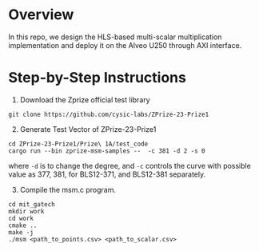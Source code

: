 # Overview 
In this repo, we design the HLS-based multi-scalar multiplication implementation and deploy it on the Alveo U250 through AXI interface.

# Step-by-Step Instructions
1. Download the Zprize official test library
```
git clone https://github.com/cysic-labs/ZPrize-23-Prize1
```

2. Generate Test Vector of ZPrize-23-Prize1
```
cd ZPrize-23-Prize1/Prize\ 1A/test_code
cargo run --bin zprize-msm-samples --  -c 381 -d 2 -s 0
```

where `-d` is to change the degree, and `-c` controls the curve with possible value as 377, 381, for BLS12-371, and BLS12-381 separately.

3. Compile the msm.c program.
```
cd mit_gatech
mkdir work
cd work
cmake ..
make -j
./msm <path_to_points.csv> <path_to_scalar.csv>
```
